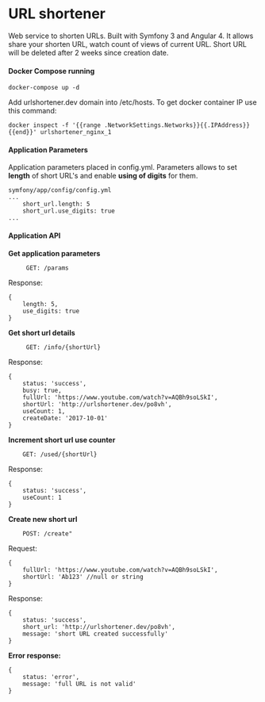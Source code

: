 # URL shortener

Web service to shorten URLs. Built with Symfony 3 and Angular 4. It allows share your shorten URL, watch count of views of current URL. Short URL will be deleted after 2 weeks since creation date.

#### Docker Compose running
```
docker-compose up -d
```

Add urlshortener.dev domain into /etc/hosts. To get docker container IP use this command:

```
docker inspect -f '{{range .NetworkSettings.Networks}}{{.IPAddress}}{{end}}' urlshortener_nginx_1
```

#### Application Parameters

Application parameters placed in config.yml. Parameters allows to set **length** of short URL's and enable **using of digits** for them.
```
symfony/app/config/config.yml
...
    short_url.length: 5
    short_url.use_digits: true
...
```

#### Application API

**Get application parameters**
```
     GET: /params
```
Response:
```
{
    length: 5,
    use_digits: true
}
```

**Get short url details**
```
     GET: /info/{shortUrl}
```
Response:
```
{
    status: 'success',
    busy: true,
    fullUrl: 'https://www.youtube.com/watch?v=AQBh9soLSkI',
    shortUrl: 'http://urlshortener.dev/po8vh',
    useCount: 1,
    createDate: '2017-10-01'
}
```

**Increment short url use counter**
```
    GET: /used/{shortUrl}
```
Response:
```
{
    status: 'success',
    useCount: 1
}
```

**Create new short url**
```
    POST: /create"
```
Request:
```
{
    fullUrl: 'https://www.youtube.com/watch?v=AQBh9soLSkI',
    shortUrl: 'Ab123' //null or string
}
```
Response:
```
{
    status: 'success',
    short_url: 'http://urlshortener.dev/po8vh',
    message: 'short URL created successfully'
}
```

**Error response:**
```
{
    status: 'error',
    message: 'full URL is not valid'
}
```
